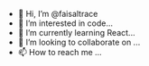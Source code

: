 - 👋 Hi, I’m @faisaltrace
- 👀 I’m interested in code...
- 🌱 I’m currently learning React...
- 💞️ I’m looking to collaborate on ...
- 📫 How to reach me ...

<!---
faisaltrace/faisaltrace is a ✨ special ✨ repository because its `README.md` (this file) appears on your GitHub profile.
You can click the Preview link to take a look at your changes.
--->
